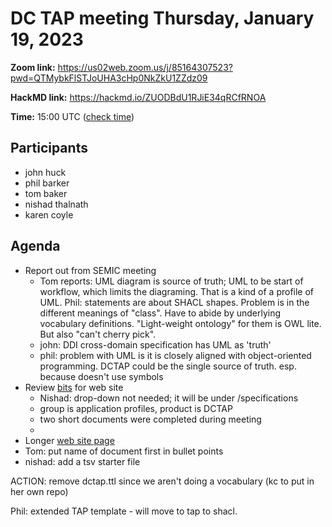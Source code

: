 # DC TAP meeting Thursday, January 19, 2023

**Zoom link:** https://us02web.zoom.us/j/85164307523?pwd=QTMybkFlSTJoUHA3cHp0NkZkU1ZZdz09

**HackMD link:** https://hackmd.io/ZUODBdU1RJiE34qRCfRNOA

**Time:** 15:00 UTC ([check time](https://www.timeanddate.com/worldclock/fixedtime.html?msg=DC+TAP&iso=20230119T15&p1=%3A&ah=1))

## Participants

* john huck
* phil barker
* tom baker
* nishad thalnath
* karen coyle

## Agenda

* Report out from SEMIC meeting
    * Tom reports: UML diagram is source of truth; UML to be start of workflow, which limits the diagraming. That is a kind of a profile of UML. Phil: statements are about SHACL shapes. Problem is in the different meanings of "class". Have to abide by underlying vocabulary definitions. "Light-weight ontology" for them is OWL lite. But also "can't cherry pick". 
    * john: DDI cross-domain specification has UML as 'truth'
    * phil: problem with UML is it is closely aligned with object-oriented programming. DCTAP could be the single source of truth. esp. because doesn't use symbols
* Review [bits](https://hackmd.io/8mgSE3UfTwCMoJ49Yl9IVw) for web site
    * Nishad: drop-down not needed; it will be under /specifications
    * group is application profiles, product is DCTAP
    * two short documents were completed during meeting
    * 
* Longer [web site page](https://hackmd.io/qpBNn0dbR_ypypgLHX4BYw)
* Tom: put name of document first in bullet points
* nishad: add a tsv starter file

ACTION: remove dctap.ttl since we aren't doing a vocabulary (kc to put in her own repo)

Phil: extended TAP template - will move to tap to shacl. 
